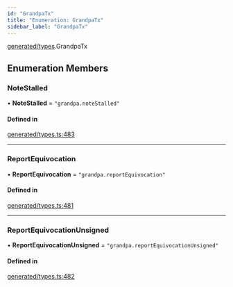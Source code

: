 ```yaml
---
id: "GrandpaTx"
title: "Enumeration: GrandpaTx"
sidebar_label: "GrandpaTx"
---
```


[generated/types](../../../../modules/Generated/Types/Types.md).GrandpaTx

## Enumeration Members

### NoteStalled

• **NoteStalled** = ``"grandpa.noteStalled"``

#### Defined in

[generated/types.ts:483](https://github.com/PolymeshAssociation/polymesh-sdk/blob/07a4c5b0/src/generated/types.ts#L483)

___

### ReportEquivocation

• **ReportEquivocation** = ``"grandpa.reportEquivocation"``

#### Defined in

[generated/types.ts:481](https://github.com/PolymeshAssociation/polymesh-sdk/blob/07a4c5b0/src/generated/types.ts#L481)

___

### ReportEquivocationUnsigned

• **ReportEquivocationUnsigned** = ``"grandpa.reportEquivocationUnsigned"``

#### Defined in

[generated/types.ts:482](https://github.com/PolymeshAssociation/polymesh-sdk/blob/07a4c5b0/src/generated/types.ts#L482)
